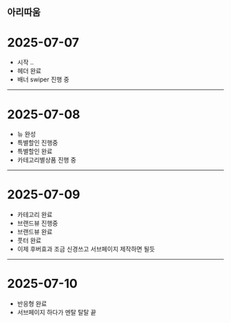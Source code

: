 ## 아리따움 
# 2025-07-07
* 시작 ..
* 헤더 완료
* 배너 swiper 진행 중
----
# 2025-07-08
* 뉴 완성 
* 특별할인 진행중
* 특별할인 완료
* 카테고리별상품 진행 중
----
# 2025-07-09
* 카테고리 완료
* 브랜드뷰 진행중
* 브랜드뷰 완료
* 풋터 완료
* 이제 후버효과 조금 신경쓰고 서브페이지 제작하면 될듯
----
# 2025-07-10
* 반응형 완료
* 서브페이지 하다가 멘탈 탈탈 끝